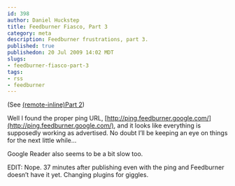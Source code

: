 ```yaml
--- 
id: 398
author: Daniel Huckstep
title: Feedburner Fiasco, Part 3
category: meta
description: Feedburner frustrations, part 3.
published: true
publishedon: 20 Jul 2009 14:02 MDT
slugs: 
- feedburner-fiasco-part-3
tags: 
- rss
- feedburner
---
```

(See [(remote-inline)Part 2](/2009/07/20/feedburner-fiasco-part-2))

Well I found the proper ping URL,
[http://ping.feedburner.google.com/](http://ping.feedburner.google.com/),
and it looks like everything is supposedly working as advertised. No
doubt I’ll be keeping an eye on things for the next little while…

Google Reader also seems to be a bit slow too.

EDIT: Nope. 37 minutes after publishing even with the ping and
Feedburner doesn’t have it yet. Changing plugins for giggles.